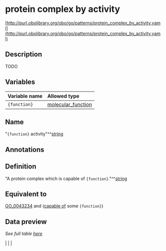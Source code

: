 # protein complex by activity

[http://purl.obolibrary.org/obo/go/patterns/protein_complex_by_activity.yaml](http://purl.obolibrary.org/obo/go/patterns/protein_complex_by_activity.yaml)

## Description

TODO




## Variables

| Variable name | Allowed type |
|:--------------|:-------------|
| `{function}` | [molecular_function](http://purl.obolibrary.org/obo/GO_0003674) |

## Name

"`{function}` activity"^^[string](http://www.w3.org/2001/XMLSchema#string)

## Annotations



## Definition

"A protein complex which is capable of `{function}`."^^[string](http://www.w3.org/2001/XMLSchema#string)

## Equivalent to

[GO_0043234](http://purl.obolibrary.org/obo/GO_0043234)  and ([capable of](http://purl.obolibrary.org/obo/RO_0002215) some `{function}`)







## Data preview

*See full table [here](https://github.com/geneontology/go-ontology/tree/master/src/design_patterns/protein_complex_by_activity.tsv)*

|  |
|



